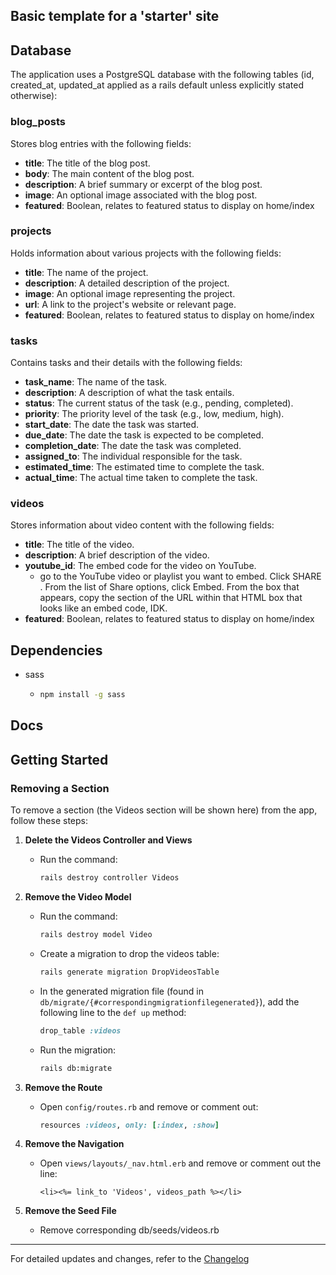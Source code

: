 ## Basic template for a 'starter' site

## Database

The application uses a PostgreSQL database with the following tables (id, created_at, updated_at applied as a rails default unless explicitly stated otherwise):

### blog_posts
Stores blog entries with the following fields:
- **title**: The title of the blog post.
- **body**: The main content of the blog post.
- **description**: A brief summary or excerpt of the blog post.
- **image**: An optional image associated with the blog post.
- **featured**: Boolean, relates to featured status to display on home/index

### projects
Holds information about various projects with the following fields:
- **title**: The name of the project.
- **description**: A detailed description of the project.
- **image**: An optional image representing the project.
- **url**: A link to the project's website or relevant page.
- **featured**: Boolean, relates to featured status to display on home/index

### tasks
Contains tasks and their details with the following fields:
- **task_name**: The name of the task.
- **description**: A description of what the task entails.
- **status**: The current status of the task (e.g., pending, completed).
- **priority**: The priority level of the task (e.g., low, medium, high).
- **start_date**: The date the task was started.
- **due_date**: The date the task is expected to be completed.
- **completion_date**: The date the task was completed.
- **assigned_to**: The individual responsible for the task.
- **estimated_time**: The estimated time to complete the task.
- **actual_time**: The actual time taken to complete the task.

### videos
Stores information about video content with the following fields:
- **title**: The title of the video.
- **description**: A brief description of the video.
- **youtube_id**: The embed code for the video on YouTube.
    - go to the YouTube video or playlist you want to embed. Click SHARE . From the list of Share options, click Embed. From the box that appears, copy the section of the URL within that HTML box that looks like an embed code, IDK.
- **featured**: Boolean, relates to featured status to display on home/index

## Dependencies
- sass
  - ```bash
    npm install -g sass
    ```

## Docs

## Getting Started

### Removing a Section

To remove a section (the Videos section will be shown here) from the app, follow these steps:

1. **Delete the Videos Controller and Views**
    - Run the command:
      ```bash
      rails destroy controller Videos
      ```

2. **Remove the Video Model**
    - Run the command:
      ```bash
      rails destroy model Video
      ```
    - Create a migration to drop the videos table:
      ```bash
      rails generate migration DropVideosTable
      ```
    - In the generated migration file (found in `db/migrate/{#correspondingmigrationfilegenerated}`), add the following line to the `def up` method:
      ```ruby
      drop_table :videos
      ```
    - Run the migration:
      ```bash
      rails db:migrate
      ```

3. **Remove the Route**
    - Open `config/routes.rb` and remove or comment out:
      ```ruby
      resources :videos, only: [:index, :show]
      ```

4. **Remove the Navigation**
    - Open `views/layouts/_nav.html.erb` and remove or comment out the line:
      ```erb
      <li><%= link_to 'Videos', videos_path %></li>
      ```

5. **Remove the Seed File**
    - Remove corresponding db/seeds/videos.rb
---

For detailed updates and changes, refer to the [Changelog](./CHANGELOG.md)